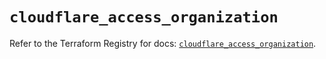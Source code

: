 # `cloudflare_access_organization`

Refer to the Terraform Registry for docs: [`cloudflare_access_organization`](https://registry.terraform.io/providers/cloudflare/cloudflare/4.35.0/docs/resources/access_organization).
